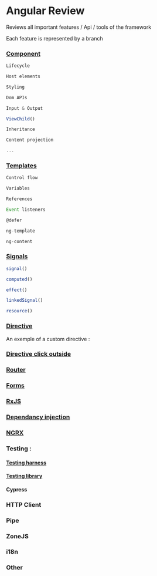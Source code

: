 # Angular Review

Reviews all important features / Api / tools of the framework

Each feature is represented by a branch

###  [Component](https://github.com/iliasse-e/angular_review/tree/component)

```typescript
Lifecycle

Host elements

Styling

Dom APIs

Input & Output

ViewChild()

Inheritance

Content projection

...
```

### [Templates](https://github.com/iliasse-e/angular_review/tree/templates)

```typescript
Control flow

Variables

References

Event listeners

@defer

ng-template

ng-content
```
### [Signals](https://github.com/iliasse-e/angular_review/tree/signal)

```typescript
signal()

computed()

effect()

linkedSignal()

resource()
```
### [Directive](https://github.com/iliasse-e/angular_review/tree/directive)

An exemple of a custom directive :

### [Directive click outside](https://github.com/iliasse-e/angular-review/tree/click-outside-directive)

### [Router](https://github.com/iliasse-e/angular_review/tree/router)

### [Forms](https://github.com/iliasse-e/angular_review/tree/forms)

### [RxJS](https://github.com/iliasse-e/angular_review/tree/rxjs)

### [Dependancy injection](https://github.com/iliasse-e/angular_review/tree/dependency-injection)

### [NGRX](https://github.com/iliasse-e/ngrx)

### Testing :

#### [Testing harness](https://github.com/iliasse-e/angular_review/tree/harness_testing)

#### [Testing library](https://github.com/iliasse-e/angular_review/tree/testing-library)

#### Cypress

### HTTP Client

### Pipe

### ZoneJS

### i18n

### Other
